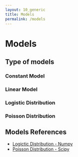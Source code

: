```yaml
---
layout: 10_generic
title: Models
permalink: /models
---
```


# Models

## Type of models


### Constant Model



### Linear Model


### Logistic Distribution


### Poisson Distribution




## Models References

- [Logictic Distribution - Numpy](https://numpy.org/doc/stable/reference/random/generated/numpy.random.logistic.html)
- [Poisson Distribution - Scipy](https://numpy.org/doc/stable/reference/random/generated/numpy.random.logistic.html)

